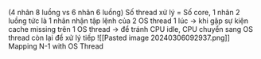 (4 nhân 8 luồng vs 6 nhân 6 luồng) Số thread xử lý = Số core, 1 nhân 2 luồng tức là 1 nhân nhận tập lệnh của 2 OS thread 1 lúc -> khi gặp sự kiện cache missing trên 1 OS thread -> để tránh CPU idle, CPU chuyển sang OS thread còn lại để xử lý tiếp
![[Pasted image 20240306092937.png]]
Mapping N-1 with OS Thread